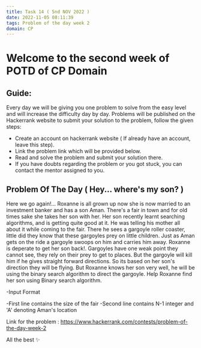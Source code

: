 ```yaml
---
title: Task 14 ( 5nd NOV 2022 )
date: 2022-11-05 08:11:39
tags: Problem of the day week 2
domain: CP
---
```


# Welcome to the second week of POTD of CP Domain
## Guide:

Every day we will be giving you one problem to solve from the easy level and will increase the difficulty day by day.
Problems will be published on the Hackerrank website to submit your solution to the problem, follow the given steps:
  - Create an account on hackerrank website ( If already have an account, leave this step).
  - Link the problem link which will be provided below.
  - Read and solve the problem and submit your solution there.
  - If you have doubts regarding the problem or you got stuck, you can contact the mentor assigned to you.

## Problem Of The Day ( Hey... where's my son? )

Here we go again!... Roxanne is all grown up now she is now married to an investment banker and has a son Aman. There's a fair in town and for old times sake she takes her son with her. Her son recently learnt searching algorithms, and is getting quite good at it. He was telling his mother all about it while coming to the fair. There he sees a gargoyle roller coaster, little did they know that these gargoyles prey on little children. Just as Aman gets on the ride a gargoyle swoops on him and carries him away. Roxanne is deperate to get her son back!. Gargoyles have one weak point they cannot see, they rely on their prey to get to places. But the gargoyle will kill him if he gives straight forward directions. So its based on her son's direction they will be flying. But Roxanne knows her son very well, he will be using the binary search algorithm to direct the gargoyle. Help Roxanne find her son using Binary search algorithm.

-Input Format

  -First line contains the size of the fair
  -Second line contains N-1 integer and 'A' denoting Aman's location

Link for the problem : https://www.hackerrank.com/contests/problem-of-the-day-week-2

All the best ✨
